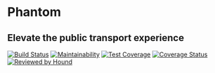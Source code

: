 # Phantom
## Elevate the public transport experience
[![Build Status](https://travis-ci.com/ceelogre/phantom-js.svg?branch=dev)](https://travis-ci.com/ceelogre/phantom-js) [![Maintainability](https://api.codeclimate.com/v1/badges/4cacf35e5ffb060d29da/maintainability)](https://codeclimate.com/github/ceelogre/phantom-js/maintainability) [![Test Coverage](https://api.codeclimate.com/v1/badges/4cacf35e5ffb060d29da/test_coverage)](https://codeclimate.com/github/ceelogre/phantom-js/test_coverage) [![Coverage Status](https://coveralls.io/repos/github/ceelogre/phantom-js/badge.svg?branch=dev)](https://coveralls.io/github/ceelogre/phantom-js?branch=dev) [![Reviewed by Hound](https://img.shields.io/badge/Reviewed_by-Hound-8E64B0.svg)](https://houndci.com)